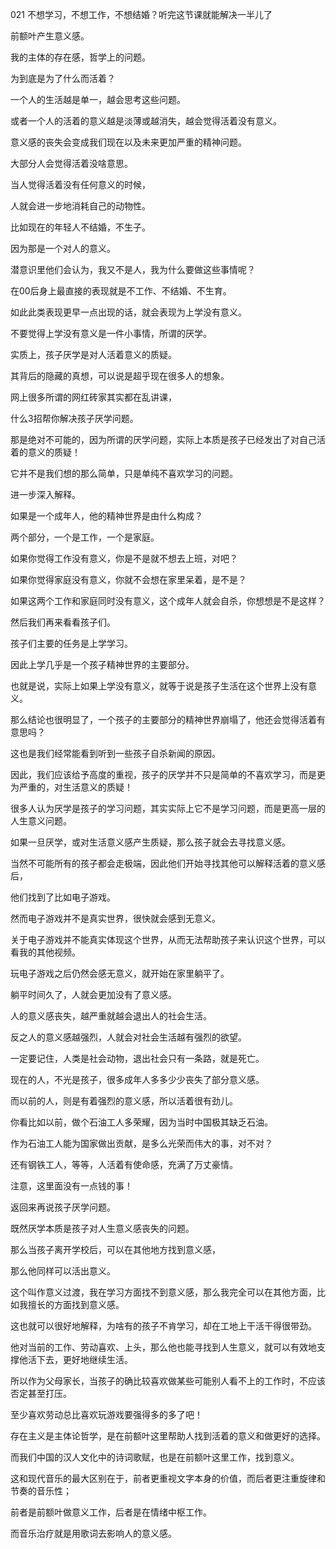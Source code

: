021 不想学习，不想工作，不想结婚？听完这节课就能解决一半儿了



前额叶产生意义感。



我的主体的存在感，哲学上的问题。

为到底是为了什么而活着？

一个人的生活越是单一，越会思考这些问题。

或者一个人的活着的意义越是淡薄或越消失，越会觉得活着没有意义。

意义感的丧失会变成我们现在以及未来更加严重的精神问题。

大部分人会觉得活着没啥意思。



当人觉得活着没有任何意义的时候，

人就会进一步地消耗自己的动物性。

比如现在的年轻人不结婚，不生子。

因为那是一个对人的意义。

潜意识里他们会认为，我又不是人，我为什么要做这些事情呢？



在00后身上最直接的表现就是不工作、不结婚、不生育。

如此此类表现更早一点出现的话，就会表现为上学没有意义。

不要觉得上学没有意义是一件小事情，所谓的厌学。

实质上，孩子厌学是对人活着意义的质疑。

其背后的隐藏的真想，可以说是超乎现在很多人的想象。



网上很多所谓的网红砖家其实都在乱讲课，

什么3招帮你解决孩子厌学问题。

那是绝对不可能的，因为所谓的厌学问题，实际上本质是孩子已经发出了对自己活着的意义的质疑！

它并不是我们想的那么简单，只是单纯不喜欢学习的问题。



进一步深入解释。

如果是一个成年人，他的精神世界是由什么构成？

两个部分，一个是工作，一个是家庭。

如果你觉得工作没有意义，你是不是就不想去上班，对吧？

如果你觉得家庭没有意义，你就不会想在家里呆着，是不是？

如果这两个工作和家庭同时没有意义，这个成年人就会自杀，你想想是不是这样？



然后我们再来看看孩子们。

孩子们主要的任务是上学学习。

因此上学几乎是一个孩子精神世界的主要部分。

也就是说，实际上如果上学没有意义，就等于说是孩子生活在这个世界上没有意义。

那么结论也很明显了，一个孩子的主要部分的精神世界崩塌了，他还会觉得活着有意思吗？

这也是我们经常能看到听到一些孩子自杀新闻的原因。

因此，我们应该给予高度的重视，孩子的厌学并不只是简单的不喜欢学习，而是更为严重的，对生活意义的质疑！

很多人认为厌学是孩子的学习问题，其实实际上它不是学习问题，而是更高一层的人生意义问题。



如果一旦厌学，或对生活意义感产生质疑，那么孩子就会去寻找意义感。

当然不可能所有的孩子都会走极端，因此他们开始寻找其他可以解释活着的意义感后，

他们找到了比如电子游戏。

然而电子游戏并不是真实世界，很快就会感到无意义。

关于电子游戏并不能真实体现这个世界，从而无法帮助孩子来认识这个世界，可以看我的其他视频。

玩电子游戏之后仍然会感无意义，就开始在家里躺平了。

躺平时间久了，人就会更加没有了意义感。



人的意义感丧失，越严重就越会退出人的社会生活。

反之人的意义感越强烈，人就会对社会生活越有强烈的欲望。

一定要记住，人类是社会动物，退出社会只有一条路，就是死亡。



现在的人，不光是孩子，很多成年人多多少少丧失了部分意义感。

而以前的人，则是有着强烈的意义感，所以活着很有劲儿。

你看比如以前，做个石油工人多荣耀，因为当时中国极其缺乏石油。

作为石油工人能为国家做出贡献，是多么光荣而伟大的事，对不对？

还有钢铁工人，等等，人活着有使命感，充满了万丈豪情。

注意，这里面没有一点钱的事！



返回来再说孩子厌学问题。

既然厌学本质是孩子对人生意义感丧失的问题。

那么当孩子离开学校后，可以在其他地方找到意义感，

那么他同样可以活出意义。

这个叫作意义过渡，我在学习方面找不到意义感，那么我完全可以在其他方面，比如我擅长的方面找到意义感。

这也就可以很好地解释，为啥有的孩子不肯学习，却在工地上干活干得很带劲。

他对当前的工作、劳动喜欢、上头，那么他也能寻找到人生意义，就可以有效地支撑他活下去，更好地继续生活。

所以作为父母家长，当孩子的确比较喜欢做某些可能别人看不上的工作时，不应该否定甚至打压。

至少喜欢劳动总比喜欢玩游戏要强得多的多了吧！



存在主义是主体论哲学，是在前额叶这里帮助人找到活着的意义和做更好的选择。 

而我们中国的汉人文化中的诗词歌赋，也是在前额叶这里工作，找到意义。 

这和现代音乐的最大区别在于，前者更重视文字本身的价值，而后者更注重旋律和节奏的音乐性；

前者是前额叶做意义工作，后者是在情绪中枢工作。 

而音乐治疗就是用歌词去影响人的意义感。 

